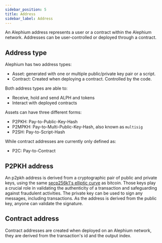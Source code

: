 ```yaml
---
sidebar_position: 5
title: Address
sidebar_label: Address
---
```


An Alephium address represents a user or a contract within the Alephium network. Addresses can be user-controlled or deployed through a contract.

## Address type

Alephium has two address types:

* Asset: generated with one or multiple public/private key pair or a script.
* Contract: Created when deploying a contract. Controlled by the code.

Both address types are able to:

* Receive, hold and send ALPH and tokens
* Interact with deployed contracts

Assets can have three different forms:

* P2PKH: Pay-to-Public-Key-Hash
* P2MPKH: Pay-to-Multi-Public-Key-Hash, also known as `multisig`
* P2SH: Pay-to-Script-Hash

While contract addresses are currently only defined as:

* P2C: Pay-to-Contract

## P2PKH address

An p2pkh address is derived from a cryptographic pair of public and private keys, using the same [secp256k1's elliptic curve](https://en.bitcoin.it/wiki/Secp256k1) as bitcoin.
Those keys play a crucial role in validating the authenticity of a transaction and safeguarding against fraudulent activities.
The private key can be used to sign any messages, including transactions. As the address is derived from the public key, anyone can validate the signature.

## Contract address

Contract addresses are created when deployed on an Alephium network, they are derived from the transaction's id and the output index.
